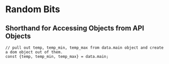 # Random Bits

## Shorthand for Accessing Objects from API Objects
```
// pull out temp, temp_min, temp_max from data.main object and create a dom object out of them.
const {temp, temp_min, temp_max} = data.main;
```
